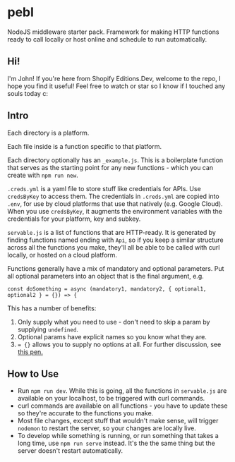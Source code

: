 # pebl

NodeJS middleware starter pack. Framework for making HTTP functions ready to call locally or host online and schedule to run automatically.

## Hi!

I'm John! If you're here from Shopify Editions.Dev, welcome to the repo, I hope you find it useful! Feel free to watch or star so I know if I touched any souls today c:

## Intro

Each directory is a platform. 

Each file inside is a function specific to that platform.

Each directory optionally has an `_example.js`. This is a boilerplate function that serves as the starting point for any new functions - which you can create with `npm run new`.

`.creds.yml` is a yaml file to store stuff like credentials for APIs. Use `credsByKey` to access them. The credentials in `.creds.yml` are copied into `.env`, for use by cloud platforms that use that natively (e.g. Google Cloud). When you use `credsByKey`, it augments the environment variables with the credentials for your platform, key and subkey.

`servable.js` is a list of functions that are HTTP-ready. It is generated by finding functions named ending with `Api`, so if you keep a similar structure across all the functions you make, they'll all be able to be called with curl locally, or hosted on a cloud platform.

Functions generally have a mix of mandatory and optional parameters. Put all optional parameters into an object that is the final argument, e.g.

`const doSomething = async (mandatory1, mandatory2, { optional1, optional2 } = {}) => {`

This has a number of benefits:
1. Only supply what you need to use - don't need to skip a param by supplying `undefined`.
1. Optional params have explicit names so you know what they are.
1. `= {}` allows you to supply no options at all.
For further discussion, see [this pen.](https://codepen.io/gorgonfreeman/pen/poYEmOQ)

## How to Use
- Run `npm run dev`. While this is going, all the functions in `servable.js` are available on your localhost, to be triggered with curl commands.
- curl commands are available on all functions - you have to update these so they're accurate to the functions you make.
- Most file changes, except stuff that wouldn't make sense, will trigger `nodemon` to restart the server, so your changes are locally live.
- To develop while something is running, or run something that takes a long time, use `npm run serve` instead. It's the the same thing but the server doesn't restart automatically.